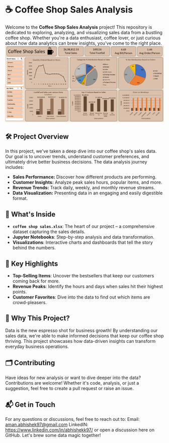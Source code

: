 # ☕ Coffee Shop Sales Analysis

Welcome to the **Coffee Shop Sales Analysis** project! This repository is dedicated to exploring, analyzing, and visualizing sales data from a bustling coffee shop. Whether you're a data enthusiast, coffee lover, or just curious about how data analytics can brew insights, you've come to the right place.
![CoffeeShopSales](https://github.com/Abhishek-4195/Excel-Project-DA/blob/main/coffee%20shop%20sales.png)

## 🛠 Project Overview

In this project, we've taken a deep dive into our coffee shop's sales data. Our goal is to uncover trends, understand customer preferences, and ultimately drive better business decisions. The data analysis journey includes:

- **Sales Performance:** Discover how different products are performing.
- **Customer Insights:** Analyze peak sales hours, popular items, and more.
- **Revenue Trends:** Track daily, weekly, and monthly revenue streams.
- **Data Visualization:** Presenting data in an engaging and easily digestible format.

## 📂 What's Inside

- **`coffee shop sales.xlsx`**: The heart of our project – a comprehensive dataset capturing the sales details.
- **Jupyter Notebooks**: Step-by-step analysis and data transformation.
- **Visualizations**: Interactive charts and dashboards that tell the story behind the numbers.

## 🚀 Key Highlights

- **Top-Selling Items**: Uncover the bestsellers that keep our customers coming back for more.
- **Revenue Peaks**: Identify the hours and days when sales hit their highest points.
- **Customer Favorites**: Dive into the data to find out which items are crowd-pleasers.

## 🌟 Why This Project?

Data is the new espresso shot for business growth! By understanding our sales data, we're able to make informed decisions that keep our coffee shop thriving. This project showcases how data-driven insights can transform everyday business operations.

## 🗂️ Contributing

Have ideas for new analysis or want to dive deeper into the data? Contributions are welcome! Whether it's code, analysis, or just a suggestion, feel free to create a pull request or raise an issue.

## 📬 Get in Touch

For any questions or discussions, feel free to reach out to:
Email: aman.abhishek97@gmail.com
LinkedIN: https://www.linkedin.com/in/abhishekk97/
or open a discussion here on GitHub. Let's brew some data magic together!
